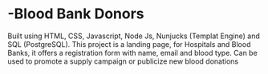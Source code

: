# -Blood Bank Donors
Built using HTML, CSS, Javascript, Node Js, Nunjucks (Templat Engine) and SQL (PostgreSQL). 
This project is a landing page, for Hospitals and Blood Banks, it offers a registration form with name, email and blood type. Can be used to promote a supply campaign or publicize new blood donations
